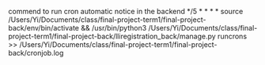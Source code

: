 commend to run cron automatic notice in the backend
*/5 * * * * source /Users/Yi/Documents/class/final-project-term1/final-project-back/env/bin/activate && /usr/bin/python3 /Users/Yi/Documents/class/final-project-term1/final-project-back/lliregistration_back/manage.py runcrons >> /Users/Yi/Documents/class/final-project-term1/final-project-back/cronjob.log
